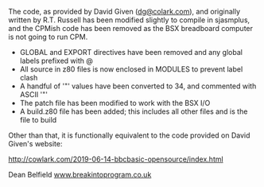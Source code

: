 The code, as provided by David Given (dg@colark.com), and originally written by
R.T. Russell has been modified slightly to compile in sjasmplus, and the CPMish
code has been removed as the BSX breadboard computer is not going to run CPM.

- GLOBAL and EXPORT directives have been removed and any global labels prefixed with @
- All source in z80 files is now enclosed in MODULES to prevent label clash
- A handful of '"' values have been converted to 34, and commented with ASCII '"'
- The patch file has been modified to work with the BSX I/O
- A build.z80 file has been added; this includes all other files and is the file to build

Other than that, it is functionally equivalent to the code provided on David Given's
website: 

http://cowlark.com/2019-06-14-bbcbasic-opensource/index.html

Dean Belfield
www.breakintoprogram.co.uk
